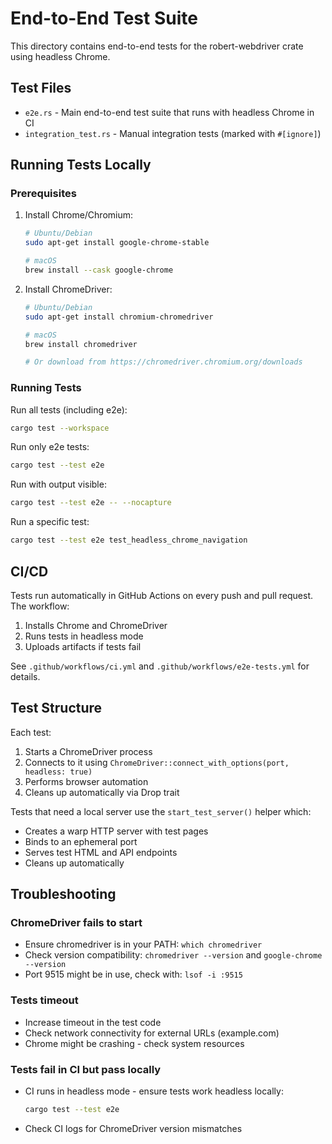 # End-to-End Test Suite

This directory contains end-to-end tests for the robert-webdriver crate using headless Chrome.

## Test Files

- `e2e.rs` - Main end-to-end test suite that runs with headless Chrome in CI
- `integration_test.rs` - Manual integration tests (marked with `#[ignore]`)

## Running Tests Locally

### Prerequisites

1. Install Chrome/Chromium:
   ```bash
   # Ubuntu/Debian
   sudo apt-get install google-chrome-stable

   # macOS
   brew install --cask google-chrome
   ```

2. Install ChromeDriver:
   ```bash
   # Ubuntu/Debian
   sudo apt-get install chromium-chromedriver

   # macOS
   brew install chromedriver

   # Or download from https://chromedriver.chromium.org/downloads
   ```

### Running Tests

Run all tests (including e2e):
```bash
cargo test --workspace
```

Run only e2e tests:
```bash
cargo test --test e2e
```

Run with output visible:
```bash
cargo test --test e2e -- --nocapture
```

Run a specific test:
```bash
cargo test --test e2e test_headless_chrome_navigation
```

## CI/CD

Tests run automatically in GitHub Actions on every push and pull request. The workflow:
1. Installs Chrome and ChromeDriver
2. Runs tests in headless mode
3. Uploads artifacts if tests fail

See `.github/workflows/ci.yml` and `.github/workflows/e2e-tests.yml` for details.

## Test Structure

Each test:
1. Starts a ChromeDriver process
2. Connects to it using `ChromeDriver::connect_with_options(port, headless: true)`
3. Performs browser automation
4. Cleans up automatically via Drop trait

Tests that need a local server use the `start_test_server()` helper which:
- Creates a warp HTTP server with test pages
- Binds to an ephemeral port
- Serves test HTML and API endpoints
- Cleans up automatically

## Troubleshooting

### ChromeDriver fails to start
- Ensure chromedriver is in your PATH: `which chromedriver`
- Check version compatibility: `chromedriver --version` and `google-chrome --version`
- Port 9515 might be in use, check with: `lsof -i :9515`

### Tests timeout
- Increase timeout in the test code
- Check network connectivity for external URLs (example.com)
- Chrome might be crashing - check system resources

### Tests fail in CI but pass locally
- CI runs in headless mode - ensure tests work headless locally:
  ```bash
  cargo test --test e2e
  ```
- Check CI logs for ChromeDriver version mismatches
